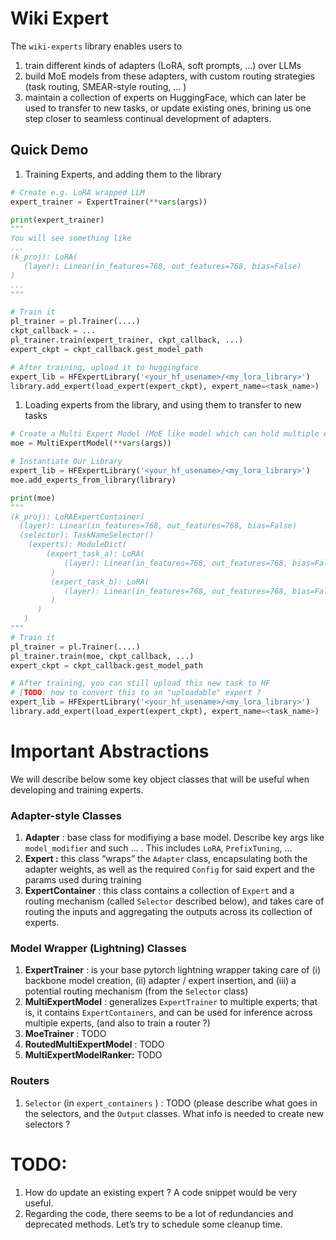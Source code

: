 # Wiki Expert

The `wiki-experts` library enables users to 

1. train different kinds of adapters (LoRA, soft prompts, …) over LLMs
2. build MoE models from these adapters, with custom routing strategies (task routing, SMEAR-style routing, … )
3. maintain a collection of experts on HuggingFace, which can later be used to transfer to new tasks, or update existing ones, brining us one step closer to seamless continual development of adapters. 

## Quick Demo

1. Training Experts, and adding them to the library

```python
# Create e.g. LoRA wrapped LLM
expert_trainer = ExpertTrainer(**vars(args))

print(expert_trainer)
"""
You will see something like 
...
(k_proj): LoRA(
   (layer): Linear(in_features=768, out_features=768, bias=False)
)
...
"""

# Train it
pl_trainer = pl.Trainer(....)
ckpt_callback = ... 
pl_trainer.train(expert_trainer, ckpt_callback, ...)
expert_ckpt = ckpt_callback.gest_model_path

# After training, upload it to huggingface
expert_lib = HFExpertLibrary('<your_hf_usename>/<my_lora_library>')
library.add_expert(load_expert(expert_ckpt), expert_name=<task_name>)

```

1. Loading experts from the library, and using them to transfer to new tasks 

```python
# Create a Multi Expert Model (MoE like model which can hold multiple expert instances)
moe = MultiExpertModel(**vars(args))

# Instantiate Our Library 
expert_lib = HFExpertLibrary('<your_hf_usename>/<my_lora_library>')
moe.add_experts_from_library(library)

print(moe)
"""
(k_proj): LoRAExpertContainer(
  (layer): Linear(in_features=768, out_features=768, bias=False)
  (selector): TaskNameSelector()
    (experts): ModuleDict(
        (expert_task_a): LoRA(
            (layer): Linear(in_features=768, out_features=768, bias=False)
         )
         (expert_task_b): LoRA(
            (layer): Linear(in_features=768, out_features=768, bias=False)
         )
      )
   )
"""
# Train it
pl_trainer = pl.Trainer(....)
pl_trainer.train(moe, ckpt_callback, ...)
expert_ckpt = ckpt_callback.gest_model_path

# After training, you can still upload this new task to HF 
# [TODO: how to convert this to an "uploadable" expert ?
expert_lib = HFExpertLibrary('<your_hf_usename>/<my_lora_library>')
library.add_expert(load_expert(expert_ckpt), expert_name=<task_name>)
```

# Important Abstractions

We will describe below some key object classes that will be useful when developing and training experts. 

### Adapter-style Classes

1. **Adapter** : base class for modifiying a base model. Describe key args like `model_modifier` and such … . This includes `LoRA`, `PrefixTuning`, …
2. **Expert :**  this class “wraps” the `Adapter` class, encapsulating both the adapter weights, as well as the required `Config` for said expert and the params used during training
3. **ExpertContainer** : this class contains a collection of `Expert` and a routing mechanism (called `Selector` described below), and takes care of routing the inputs and aggregating the outputs across its collection of experts. 

### Model Wrapper (Lightning) Classes

1. **ExpertTrainer** : is your base pytorch lightning wrapper taking care of (i) backbone model creation, (ii) adapter / expert insertion, and (iii) a potential routing mechanism (from the `Selector` class)
2. **MultiExpertModel** : generalizes `ExpertTrainer` to multiple experts; that is, it contains `ExpertContainers`, and can be used for inference across multiple experts, (and also to train a router ?)
3. **MoeTrainer** : TODO 
4. **RoutedMultiExpertModel** : TODO
5. **MultiExpertModelRanker:** TODO

### Routers

1. `Selector` (in `expert_containers` ) : TODO (please describe what goes in the selectors, and the `Output` classes. What info is needed to create new selectors ?

# TODO:

1. How do update an existing expert ? A code snippet would be very useful.
2. Regarding the code, there seems to be a lot of redundancies and deprecated methods. Let’s try to schedule some cleanup time.

